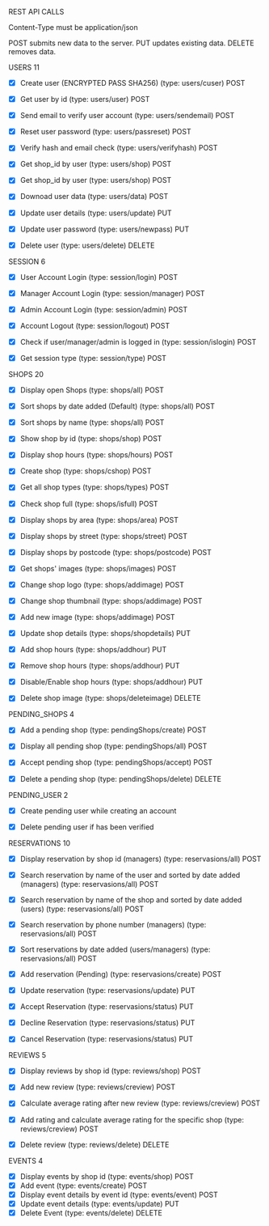 REST API CALLS

Content-Type must be application/json

POST submits new data to the server. 
PUT updates existing data. 
DELETE removes data.

USERS 11
- [x] Create user (ENCRYPTED PASS SHA256) (type: users/cuser) POST 
- [x] Get user by id (type: users/user) POST 
- [x] Send email to verify user account (type: users/sendemail) POST  
- [x] Reset user password (type: users/passreset) POST  
- [x] Verify hash and email check (type: users/verifyhash) POST 
- [x] Get shop_id by user (type: users/shop) POST 
- [x] Get shop_id by user (type: users/shop) POST 
- [x] Downoad user data (type: users/data) POST 
- [x] Update user details (type: users/update) PUT 
- [x] Update user password (type: users/newpass) PUT 
- [x] Delete user (type: users/delete) DELETE 


SESSION 6
- [x] User Account Login (type: session/login) POST 
- [x] Manager Account Login (type: session/manager) POST 
- [x] Admin Account Login (type: session/admin) POST 
- [x] Account Logout (type: session/logout) POST 
- [x] Check if user/manager/admin is logged in (type: session/islogin) POST 
- [x] Get session type (type: session/type) POST 


SHOPS 20
- [x] Display open Shops (type: shops/all) POST 
- [x] Sort shops by date added (Default) (type: shops/all) POST 
- [x] Sort shops by name (type: shops/all) POST
- [x] Show shop by id (type: shops/shop) POST 
- [x] Display shop hours (type: shops/hours) POST 
- [x] Create shop (type: shops/cshop) POST 
- [x] Get all shop types (type: shops/types) POST 
- [x] Check shop full (type: shops/isfull) POST 
- [x] Display shops by area (type: shops/area) POST 
- [x] Display shops by street (type: shops/street) POST 
- [x] Display shops by postcode (type: shops/postcode) POST 
- [x] Get shops' images (type: shops/images) POST 
- [x] Change shop logo (type: shops/addimage) POST 
- [x] Change shop thumbnail (type: shops/addimage) POST 
- [x] Add new image (type: shops/addimage) POST 
- [x] Update shop details (type: shops/shopdetails) PUT 
- [x] Add shop hours (type: shops/addhour) PUT 
- [x] Remove shop hours (type: shops/addhour) PUT 
- [x] Disable/Enable shop hours (type: shops/addhour) PUT 
- [x] Delete shop image (type: shops/deleteimage) DELETE 


PENDING_SHOPS 4
- [x] Add a pending shop (type: pendingShops/create) POST 
- [x] Display all pending shop (type: pendingShops/all) POST 
- [x] Accept pending shop (type: pendingShops/accept) POST 
- [x] Delete a pending shop (type: pendingShops/delete) DELETE 
 

PENDING_USER 2
- [x] Create pending user while creating an account
- [x] Delete pending user if has been verified


RESERVATIONS 10
- [x] Display reservation by shop id (managers) (type: reservasions/all) POST 
- [x] Search reservation by name of the user and sorted by date added (managers) (type: reservasions/all) POST 
- [x] Search reservation by name of the shop and sorted by date added (users) (type: reservasions/all) POST 
- [x] Search reservation by phone number (managers) (type: reservasions/all) POST 
- [x] Sort reservations by date added (users/managers) (type: reservasions/all) POST 
- [x] Add reservation (Pending) (type: reservasions/create) POST 
- [x] Update reservation (type: reservasions/update) PUT 
- [x] Accept Reservation (type: reservasions/status) PUT 
- [x] Decline Reservation (type: reservasions/status) PUT 
- [x] Cancel Reservation (type: reservasions/status) PUT 


REVIEWS 5
- [x] Display reviews by shop id (type: reviews/shop) POST 
- [x] Add new review (type: reviews/creview) POST 
- [x] Calculate average rating after new review (type: reviews/creview) POST 
- [x] Add rating and calculate average rating for the specific shop (type: reviews/creview) POST 
- [x] Delete review (type: reviews/delete) DELETE 


EVENTS 4
- [x] Display events by shop id (type: events/shop) POST 
- [x] Add event (type: events/create) POST 
- [x] Display event details by event id (type: events/event) POST 
- [x] Update event details (type: events/update) PUT 
- [x] Delete Event (type: events/delete) DELETE 
